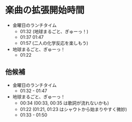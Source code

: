 # 楽曲の拡張開始時間

- 金曜日のランチタイム
  - 01:32 (地球まるごと、ぎゅーっ！)
  - 01:37 01:47
  - 01:57 (二人の化学反応を楽しもう)
- 地球まるごと、ぎゅーっ！
  - 01:22

## 他候補

- 金曜日のランチタイム
  - 01:32 - 01:47
- 地球まるごと、ぎゅーっ！
  - 00:34 (00:33, 00:35 は歌詞が流れないかも)
  - 01:22 (01:21, 01:23 はシャウトから始まりやすく微妙)
  - 01:33 - 01:50
